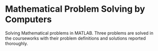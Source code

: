 # Mathematical Problem Solving by Computers

Solving Mathematical problems in MATLAB. Three problems are solved in the courseworks with their problem definitions and solutions reported thoroughly.

